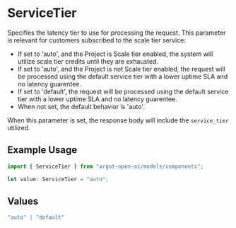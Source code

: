 # ServiceTier

Specifies the latency tier to use for processing the request. This parameter is relevant for customers subscribed to the scale tier service:
  - If set to 'auto', and the Project is Scale tier enabled, the system will utilize scale tier credits until they are exhausted. 
  - If set to 'auto', and the Project is not Scale tier enabled, the request will be processed using the default service tier with a lower uptime SLA and no latency guarentee.
  - If set to 'default', the request will be processed using the default service tier with a lower uptime SLA and no latency guarentee.
  - When not set, the default behavior is 'auto'.

  When this parameter is set, the response body will include the `service_tier` utilized.


## Example Usage

```typescript
import { ServiceTier } from "argot-open-ai/models/components";

let value: ServiceTier = "auto";
```

## Values

```typescript
"auto" | "default"
```
